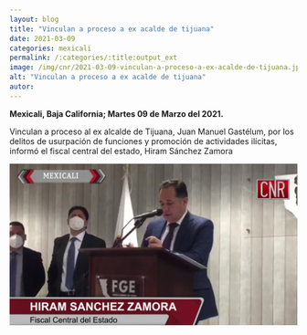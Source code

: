 ```yaml
---
layout: blog
title: "Vinculan a proceso a ex acalde de tijuana"
date: 2021-03-09
categories: mexicali
permalink: /:categories/:title:output_ext
image: /img/cnr/2021-03-09-vinculan-a-proceso-a-ex-acalde-de-tijuana.jpg
alt: "Vinculan a proceso a ex acalde de tijuana"
autor:
---
```


**Mexicali, Baja California; Martes 09 de Marzo del 2021.** 

Vinculan a proceso al ex alcalde de Tijuana, Juan Manuel Gastélum, por los delitos de usurpación de funciones y promoción de actividades ilícitas, informó el fiscal central del estado, Hiram Sánchez Zamora

<div id="carouselExampleSlidesOnly" class="carousel slide" data-ride="carousel">
  <div class="carousel-inner">
    <div class="carousel-item active">
       <img class="d-block w-100" src="/img/cnr/2021-03-09-vinculan-a-proceso-a-ex-acalde-de-tijuana.jpg" loading="lazy"  alt="Vinculan a proceso a ex acalde de tijuana">
    </div>
  </div>
</div>